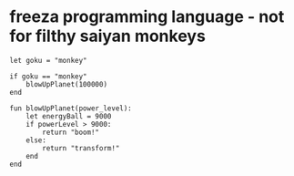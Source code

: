 # freeza programming language - not for filthy saiyan monkeys

```
let goku = "monkey"

if goku == "monkey"
    blowUpPlanet(100000)
end

fun blowUpPlanet(power_level):
    let energyBall = 9000
    if powerLevel > 9000:
        return "boom!"
    else:
        return "transform!"
    end
end
```